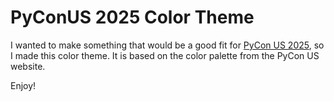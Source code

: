 # PyConUS 2025 Color Theme

I wanted to make something that would be a good fit for [PyCon US 2025](https://us.pycon.org/2025/), so I made this color theme. It is based on the color palette from the PyCon US website.

Enjoy!
